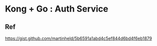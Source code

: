Kong + Go : Auth Service
===

Ref
---
https://gist.github.com/martinheld/5b6591a1abd4c5ef844d6bd4f6eb1879
<script src="https://gist.github.com/martinheld/5b6591a1abd4c5ef844d6bd4f6eb1879.js"></script>